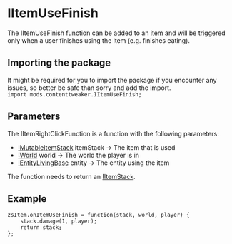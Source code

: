 # IItemUseFinish

The IItemUseFinish function can be added to an [item](/Mods/ContentTweaker/Vanilla/Creatable_Content/Item/) and will be triggered only when a user finishes using the item (e.g. finishes eating).

## Importing the package

It might be required for you to import the package if you encounter any issues, so better be safe than sorry and add the import.  
`import mods.contenttweaker.IItemUseFinish;`

## Parameters

The IItemRightClickFunction is a function with the following parameters:

- [IMutableItemStack](/Mods/ContentTweaker/Vanilla/Types/Item/IMutableItemStack/) itemStack → The item that is used
- [IWorld](/Mods/ContentTweaker/Vanilla/Types/World/IWorld/) world → The world the player is in
- [IEntityLivingBase](/Vanilla/Entities/IEntityLivingBase/) entity → The entity using the item

The function needs to return an [IItemStack](/Vanilla/Items/IItemStack/).

## Example

```zenscript
zsItem.onItemUseFinish = function(stack, world, player) {
    stack.damage(1, player);
    return stack;
};
```